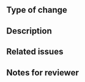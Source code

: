 <!--
Thanks for opening a pull request!
Please read through this and fill out the checks. If they're not relevant, put N/A there.
-->

## Type of change

<!--
Add one or more of the following kinds:
- bug
- feature
- documentation
- cleanup
- deployment (for another change)
-->

## Description

<!--
What's the change? Why do we need it?
-->

## Related issues

<!--
Which Jira issue are you resolving? Put all references here.
-->

## Notes for reviewer

<!--
What else does a reviewer need to know?
-->

